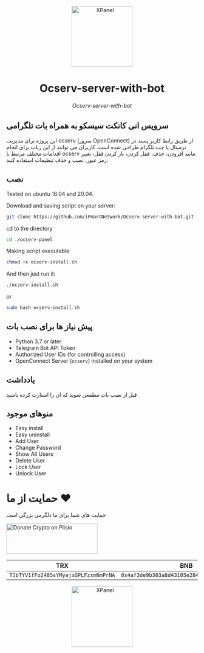 <p align="center">
<picture>
<img width="160" height="160"  alt="XPanel" src="https://github.com/iPmartNetwork/iPmart-SSH/blob/main/images/logo.png">
</picture>
  </p> 
<p align="center">
<h1 align="center"/>Ocserv-server-with-bot</h1>
<h6 align="center">Ocserv-server-with-bot<h6>
</p>




## سرویس انی کانکت سیسکو به همراه بات تلگرامی


این پروژه برای مدیریت ocserv (سرور OpenConnect) از طریق رابط کاربر پسند در ترمینال یا چت تلگرام طراحی شده است. کاربران می توانند از این ربات برای انجام اقدامات مختلف مرتبط با ocserv مانند افزودن، حذف، قفل کردن، باز کردن قفل، تغییر رمز عبور، نصب و حذف تنظیمات استفاده کنند.



## نصب
Tested on ubuntu 18.04 and 20.04.

Download and saving script on your server:
```sh
git clone https://github.com/iPmartNetwork/Ocserv-server-with-bot.git
```
cd to the directory
```sh
cd ./ocserv-panel
```

Making script executable
```bash
chmod +x ocserv-install.sh
```

And then just run it:
```sh
./ocserv-install.sh
``` 
or
```sh
sudo bash ocserv-install.sh
``` 
## پیش نیاز ها برای نصب بات

- Python 3.7 or later
- Telegram Bot API Token
- Authorized User IDs (for controlling access)
- OpenConnect Server (`ocserv`) installed on your system

## یادداشت
قبل از نصب بات مطمعن شوید که ان را استارت کرده باشید 

## منوهای موجود 
- Easy install
- Easy uninstall
- Add User
- Change Password
- Show All Users
- Delete User
- Lock User
- Unlock User




# حمایت از ما :hearts:
حمایت های شما برای ما دلگرمی بزرگی است<br> 
<p align="left">
<a href="https://plisio.net/donate/kB7QU7f7" target="_blank"><img src="https://plisio.net/img/donate/donate_light_icons_mono.png" alt="Donate Crypto on Plisio" width="240" height="80" /></a><br>
	
|                    TRX                   |                       BNB                         |                    Litecoin                       |
| ---------------------------------------- |:-------------------------------------------------:| -------------------------------------------------:|
| ```TJbTYV1fFo2485sYMyajxGPLFzxmNmPrNA``` |  ```0x4af3de9b303a8d43105e284823d95b4c600961a3``` | ```MPrkzFiNtw4Rg67bbZB6gCxa9LV87orABM``` |	

</p>	




<p align="center">
<picture>
<img width="160" height="160"  alt="XPanel" src="https://github.com/iPmartNetwork/iPmart-SSH/blob/main/images/logo.png">
</picture>
  </p> 
